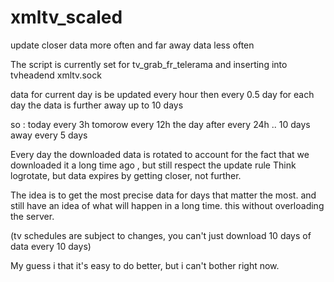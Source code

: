 # xmltv_scaled
update closer data more often and far away data less often

The script is currently set for tv_grab_fr_telerama and inserting into tvheadend xmltv.sock

data for current day is be updated every hour
then every 0.5 day for each day the data is further away up to 10 days

so :
today every 3h
tomorow every 12h
the day after every 24h
..
10 days away every 5 days

Every day the downloaded data is rotated to account for the fact that we downloaded it a long time ago , but still respect the update rule
Think logrotate, but data expires by getting closer, not further.

The idea is to get the most precise data for days that matter the most.
and still have an idea of what will happen in a long time.
this without overloading the server.

(tv schedules are subject to changes, you can't just download 10 days of data every 10 days)

My guess i that it's easy to do better, but i can't bother right now.
